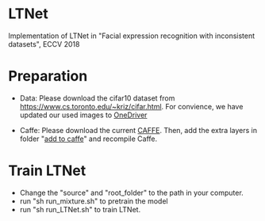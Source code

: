 # LTNet
Implementation of LTNet in "Facial expression recognition with inconsistent datasets", ECCV 2018 

# Preparation
- Data: 
  Please download the cifar10 dataset from https://www.cs.toronto.edu/~kriz/cifar.html.
For convience, we have updated our used images to [OneDriver](https://1drv.ms/u/s!AlRHUFATbq96cnlNGeuebUsX7Fw)

- Caffe: Please download the current [CAFFE](http://caffe.berkeleyvision.org/). Then, add the extra layers in folder "[add to caffe](https://github.com/dualplus/LTNet/tree/master/add_to_caffe)" and recompile Caffe.

# Train LTNet
- Change the "source" and "root_folder" to the path in your computer.
- run "sh run_mixture.sh" to pretrain the model
- run "sh run_LTNet.sh" to train LTNet.
